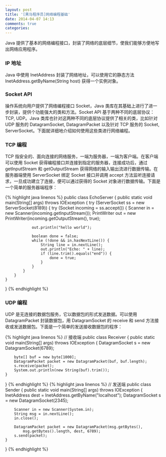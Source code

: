 ```yaml
---
layout: post
title: '[黑马程序员]网络编程基础'
date: 2014-04-07 14:13
comments: true
categories: 
---
```

Java 提供了基本的网络编程接口，封装了网络的底层细节，使我们能够方便地写出网络应用程序。

### IP 地址

Java 中使用 InetAddress 封装了网络地址，可以使用它的静态方法 InetAddress.getByName(String host) 获得一个实例对象。

### Socket API

操作系统向用户提供了网络编程接口 Socket，Java 类库在其基础上进行了进一步封装，提供个功能强大的类和方法。Socket API 基于两种不同的底层协议：TCP, UDP。Java 类库也针对这两种不同的底层协议提供了相关的类，比如针对 UDP 服务的 DatagramSocket, DatagramPacket 以及针对 TCP 服务的 Socket, ServerSocket。下面就详细地介绍如何使用这些类进行网络编程。

### TCP 编程

TCP 指安全的、面向连接的网络服务，一端为服务器，一端为客户端。在客户端可以使用 Socket 获得编程接口并连接到指定的服务器，连接成功后，通过 getInputStream 和 getOutputStream 获得网络的输入输出流进行数据传输。在服务器端使用 ServerSocket 绑定 Socket 接口并调用 accept 方法监听连接请求，一旦成功建立了连接，便可以通过获得的 Socket 对象进行数据传输。下面是一个简单的服务器端程序：

{% highlight java linenos %}
public class EchoServer {
	public static void main(String[] args) throws IOException {
		try (ServerSocket ss = new ServerSocket(8189)) {
			try (Socket incoming = ss.accept()) {
				Scanner in = new Scanner(incoming.getInputStream());
				PrintWriter out = new PrintWriter(incoming.getOutputStream(), true);
				
				out.println("hello world");
				
				boolean done = false;
				while (!done && in.hasNextLine()) {
					String line = in.nextLine();
					out.println("Echo: " + line);
					if (line.trim().equals("end")) {
						done = true;
					}
				}
			}
		}
	}
}
{% endhighlight %}

### UDP 编程

UDP 是无连接的数据包服务，它以数据包的形式发送数据。可以使用 DatagramPacket 封装数据包，用 DatagramSocket 的 receive 和 send 方法接收或发送数据包。下面是一个简单的发送接收数据包的程序：

{% highlight java linenos %}
// 接收端
public class Receiver {
    public static void main(String[] args) throws IOException {
        DatagramSocket s = new DatagramSocket(6789);
        
        byte[] buf = new byte[1000];
        DatagramPacket packet = new DatagramPacket(buf, buf.length);
        s.receive(packet);
        System.out.println(new String(buf).trim());
    }
}
{% endhighlight %}
{% highlight java linenos %}
// 发送端
public class Sender {
    public static void main(String[] args) throws IOException {
        InetAddress dest = InetAddress.getByName("localhost");
        DatagramSocket s = new DatagramSocket(2345);
        
        Scanner in = new Scanner(System.in);
        String msg = in.nextLine();
        in.close();
        
        DatagramPacket packet = new DatagramPacket(msg.getBytes(),
            msg.getBytes().length, dest, 6789);
        s.send(packet);
    }
}
{% endhighlight %}